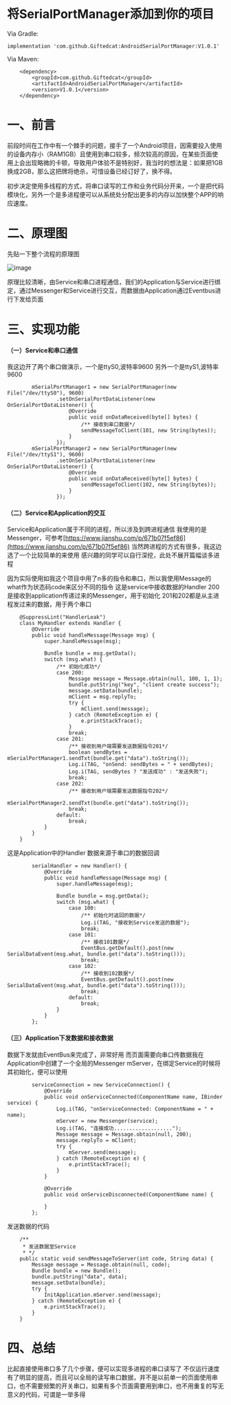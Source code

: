 # 将SerialPortManager添加到你的项目
Via Gradle:
```
implementation 'com.github.Giftedcat:AndroidSerialPortManager:V1.0.1'
```
Via Maven:
```
	<dependency>
	    <groupId>com.github.Giftedcat</groupId>
	    <artifactId>AndroidSerialPortManager</artifactId>
	    <version>V1.0.1</version>
	</dependency>
```
# 一、前言

前段时间在工作中有一个棘手的问题，接手了一个Android项目，因需要投入使用的设备内存小（RAM1GB）且使用到串口较多，频次较高的原因，在某些页面使用上会出现略微的卡顿，导致用户体验不是特别好，我当时的想法是：如果把1GB换成2GB，那么这把牌将绝杀，可惜设备已经订好了，换不得。

初步决定使用多线程的方式，将串口读写的工作和业务代码分开来，一个是把代码模块化，另外一个是多进程便可以从系统处分配出更多的内存以加快整个APP的响应速度。

# 二、原理图

先贴一下整个流程的原理图

![image](https://upload-images.jianshu.io/upload_images/20395467-8298f40fb2778809.png?imageMogr2/auto-orient/strip%7CimageView2/2/w/1240)

原理比较清晰，由Service和串口进程通信，我们的Application与Service进行绑定，通过Messenger和Service进行交互，而数据由Application通过Eventbus进行下发给页面

# 三、实现功能

#### （一）Service和串口通信
我这边开了两个串口做演示，一个是ttyS0,波特率9600
另外一个是ttyS1,波特率9600
```
        mSerialPortManager1 = new SerialPortManager(new File("/dev/ttyS0"), 9600)
                .setOnSerialPortDataListener(new OnSerialPortDataListener() {
                    @Override
                    public void onDataReceived(byte[] bytes) {
                        /** 接收到串口数据*/
                        sendMessageToClient(101, new String(bytes));
                    }
                });
        mSerialPortManager2 = new SerialPortManager(new File("/dev/ttyS1"), 9600)
                .setOnSerialPortDataListener(new OnSerialPortDataListener() {
                    @Override
                    public void onDataReceived(byte[] bytes) {
                        sendMessageToClient(102, new String(bytes));
                    }
                });
```
#### （二）Service和Application的交互
Service和Application属于不同的进程，所以涉及到跨进程通信
我使用的是Messenger，可参考[https://www.jianshu.com/p/671b07f5ef86](https://www.jianshu.com/p/671b07f5ef86)
当然跨进程的方式有很多，我这边选了一个比较简单的来使用
感兴趣的同学可以自行深挖，此处不展开篇幅谈多进程

因为实际使用如我这个项目中用了n多的指令和串口，所以我使用Message的what作为状态码code来区分不同的指令
这是service中接收数据的Handler
200是接收到application传递过来的Messenger，用于初始化
201和202都是从主进程发过来的数据，用于两个串口
```
    @SuppressLint("HandlerLeak")
    class MyHandler extends Handler {
        @Override
        public void handleMessage(Message msg) {
            super.handleMessage(msg);

            Bundle bundle = msg.getData();
            switch (msg.what) {
                /** 初始化成功*/
                case 200:
                    Message message = Message.obtain(null, 100, 1, 1);
                    bundle.putString("key", "client create success");
                    message.setData(bundle);
                    mClient = msg.replyTo;
                    try {
                        mClient.send(message);
                    } catch (RemoteException e) {
                        e.printStackTrace();
                    }
                    break;
                case 201:
                    /** 接收到用户端需要发送数据指令201*/
                    boolean sendBytes = mSerialPortManager1.sendTxt(bundle.get("data").toString());
                    Log.i(TAG, "onSend: sendBytes = " + sendBytes);
                    Log.i(TAG, sendBytes ? "发送成功" : "发送失败");
                    break;
                case 202:
                    /** 接收到用户端需要发送数据指令202*/
                    mSerialPortManager2.sendTxt(bundle.get("data").toString());
                    break;
                default:
                    break;
            }
        }
    }
```
这是Application中的Handler
数据来源于串口的数据回调
```
        serialHandler = new Handler() {
            @Override
            public void handleMessage(Message msg) {
                super.handleMessage(msg);

                Bundle bundle = msg.getData();
                switch (msg.what) {
                    case 100:
                        /** 初始化时返回的数据*/
                        Log.i(TAG, "接收到Service发送的数据");
                        break;
                    case 101:
                        /** 接收101数据*/
                        EventBus.getDefault().post(new SerialDataEvent(msg.what, bundle.get("data").toString()));
                        break;
                    case 102:
                        /** 接收到102数据*/
                        EventBus.getDefault().post(new SerialDataEvent(msg.what, bundle.get("data").toString()));
                        break;
                    default:
                        break;
                }
            }
        };
```

#### （三）Application下发数据和接收数据
数据下发就由EventBus来完成了，非常好用
而页面需要向串口传数据我在Application中创建了一个全局的Messenger
mServer，在绑定Service的时候将其初始化，便可以使用
```
        serviceConnection = new ServiceConnection() {
            @Override
            public void onServiceConnected(ComponentName name, IBinder service) {
                Log.i(TAG, "onServiceConnected: ComponentName = " + name);
                mServer = new Messenger(service);
                Log.i(TAG, "连接成功...................");
                Message message = Message.obtain(null, 200);
                message.replyTo = mClient;
                try {
                    mServer.send(message);
                } catch (RemoteException e) {
                    e.printStackTrace();
                }
            }

            @Override
            public void onServiceDisconnected(ComponentName name) {

            }
        };
```
发送数据的代码
```
    /**
     * 发送数据至Service
     * */
    public static void sendMessageToServer(int code, String data) {
        Message message = Message.obtain(null, code);
        Bundle bundle = new Bundle();
        bundle.putString("data", data);
        message.setData(bundle);
        try {
            InitApplication.mServer.send(message);
        } catch (RemoteException e) {
            e.printStackTrace();
        }
    }
```

# 四、总结
比起直接使用串口多了几个步骤，便可以实现多进程的串口读写了
不仅运行速度有了明显的提高，而且可以全局的读写串口数据，并不是以前单一的页面使用串口，也不需要频繁的开关串口，如果有多个页面需要用到串口，也不用重复的写无意义的代码，可谓是一举多得
